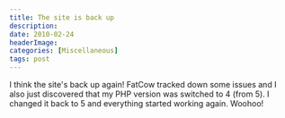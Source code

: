 ```yaml
---
title: The site is back up
description: 
date: 2010-02-24
headerImage: 
categories: [Miscellaneous]
tags: post
---
```


I think the site's back up again! FatCow tracked down some issues and I also just discovered that my PHP version was switched to 4 (from 5). I changed it back to 5 and everything started working again. Woohoo!